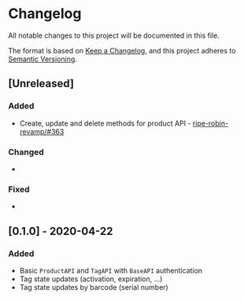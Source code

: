 # Changelog

All notable changes to this project will be documented in this file.

The format is based on [Keep a Changelog](https://keepachangelog.com/en/1.0.0/),
and this project adheres to [Semantic Versioning](https://semver.org/spec/v2.0.0.html).

## [Unreleased]

### Added

* Create, update and delete methods for product API - [ripe-robin-revamp/#363](https://github.com/ripe-tech/ripe-robin-revamp/issues/363)

### Changed

*

### Fixed

*

## [0.1.0] - 2020-04-22

### Added

* Basic `ProductAPI` and `TagAPI` with `BaseAPI` authentication
* Tag state updates (activation, expiration, ...)
* Tag state updates by barcode (serial number)
